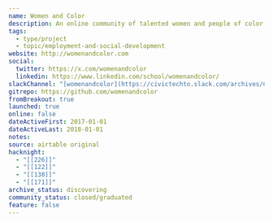 ```yaml
---
name: Women and Color
description: An online community of talented women and people of color available for speaking opportunities at tech-related events.
tags:
  - type/project
  - topic/employment-and-social-development
website: http://womenandcolor.com
social:
  twitter: https://x.com/womenandcolor
  linkedin: https://www.linkedin.com/school/womenandcolor/
slackChannel: "[womenandcolor](https://civictechto.slack.com/archives/C66N513RN)"
gitrepo: https://github.com/womenandcolor
fromBreakout: true
launched: true
online: false
dateActiveFirst: 2017-01-01
dateActiveLast: 2018-01-01
notes: 
source: airtable original
hacknight:
  - "[[226]]"
  - "[[122]]"
  - "[[138]]"
  - "[[171]]"
archive_status: discovering
community_status: closed/graduated
feature: false
---
```

